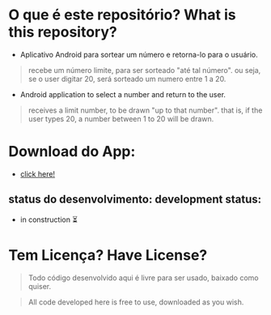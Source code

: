 # O que é este repositório? What is this repository?

- Aplicativo Android para sortear um número e retorna-lo para o usuário.
> recebe um número limite, para ser sorteado "até tal número".
ou seja, se o user digitar 20, será sorteado um numero entre 1 a 20.
 
- Android application to select a number and return to the user.
> receives a limit number, to be drawn "up to that number".
that is, if the user types 20, a number between 1 to 20 will be drawn.

# Download do App: 

- [click here!](https://drive.google.com/file/d/1W_Rv-U1jIyEuMwfh10hVykiDcX7h04rA/view?usp=sharing)

## status do desenvolvimento: development status:
- in construction ⏳

# Tem Licença? Have License?

> Todo código desenvolvido aqui é livre para ser usado, baixado como quiser.

> All code developed here is free to use, downloaded as you wish.
